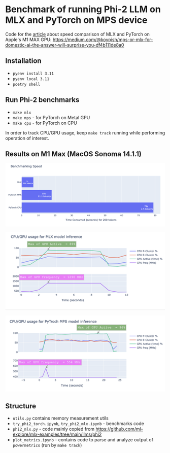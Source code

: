 # Benchmark of running Phi-2 LLM on MLX and PyTorch on MPS device

Code for the [article](https://medium.com/@koypish/mps-or-mlx-for-domestic-ai-the-answer-will-surprise-you-df4b111de8a0) about speed comparison of MLX and PyTorch on Apple's M1 MAX GPU: https://medium.com/@koypish/mps-or-mlx-for-domestic-ai-the-answer-will-surprise-you-df4b111de8a0

## Installation
* `pyenv install 3.11`
* `pyenv local 3.11`
* `poetry shell`

## Run Phi-2 benchmarks
* `make mlx`
* `make mps` - for PyTorch on Metal GPU
* `make cpu` - for PyTorch on CPU

In order to track CPU/GPU usage, keep `make track` running while performing operation of interest.

## Results on M1 Max (MacOS Sonoma 14.1.1)

![Speed Benchmark](results/speed_bench.png)

![MLX resources usage](results/mlx_GPU_usage.png)

![PyTorch on MPS resources usage](results/torch_GPU_usage.png)



## Structure
* `utils.py` contains memory measurement utils
* `try_phi2_torch.ipynb`, `try_phi2_mlx.ipynb` - benchmarks code
* `phi2_mlx.py` - code mainly copied from https://github.com/ml-explore/mlx-examples/tree/main/llms/phi2
* `plot_metrics.ipynb` - contains code to parse and analyze output of `powermetrics` (run by `make track`) 
  

